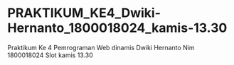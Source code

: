 # PRAKTIKUM_KE4_Dwiki-Hernanto_1800018024_kamis-13.30
Praktikum Ke 4 Pemrograman Web dinamis Dwiki Hernanto Nim 1800018024 Slot kamis 13.30
